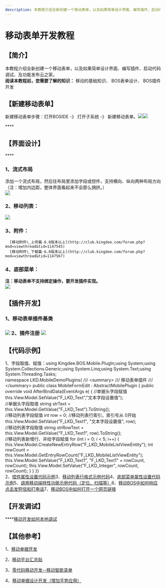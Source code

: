 ```yaml
---
description: 本教程介绍全新创建一个移动表单，以及如果简单设计界面、编写插件、启动代码调试、及功能发布云之家。
---
```


# 移动表单开发教程

## **【简介】**  

本教程介绍全新创建一个移动表单，以及如果简单设计界面、编写插件、启动代码调试、及功能发布云之家。  
**阅读本教程前，您需要了解的知识：**  移动的基础知识、 BOS表单设计、 BOS插件开发

## **【新建移动表单】**  

新建移动表单步骤：打开BOSIDE -》 打开子系统 -》 新建移动表单。![](http://clubimg.kingdee.com/club/attachments/forum/201902/27/1551252053i68486ojboe5c5o4584xbkc0z0b7k56l.png)![](http://clubimg.kingdee.com/club/attachments/forum/201902/27/1551252138ijhjdt070c0t6phj3p6h87hd08kizc60.png)  


\*\*\*\*

## **【界面设计】**

\*\*\*\*

### 1、流式布局

添加一个流式布局，然后往布局里添加字段或控件，支持横向、纵向两种布局方向（注：增加内边距，整体界面看起来不会那么拥挤。）  
![](http://clubimg.kingdee.com/club/attachments/forum/201902/27/1551254060n07k8w0o56pxyjn8jyxoz19pxp0b85p0.png)  


### 2、移动列表：

  
![](http://clubimg.kingdee.com/club/attachments/forum/201902/27/1551256512u44p9ws8e8swepmlm4wc113lpzpw93s3.png)  
  


### 3、附件：

  
      [移动附件\_上传篇-6.0版本以上](http://club.kingdee.com/forum.php?mod=viewthread&tid=1147545)  
      [移动附件\_下载篇-6.0版本以上](http://club.kingdee.com/forum.php?mod=viewthread&tid=1147567)  
  


### 4、底部菜单：

**注：移动表单不支持绑定操作，要开发插件实现。**  
![](http://clubimg.kingdee.com/club/attachments/forum/201902/27/1551257088dmt7n4mnun7e6a68xsa8w7zewwnz2m2n.png)  
  
  


## **【插件开发】**

### 1、移动表单插件基类

### ![](http://clubimg.kingdee.com/club/attachments/forum/201902/27/1551258157b3s08gqn4nu3unttu40gu64rujtjjnd3.png)  2、插件注册 ![](http://clubimg.kingdee.com/club/attachments/forum/201902/27/1551258380x355x06p3xzhppzio5pddw5dphy3dpyi.png) 

## **【代码示例】**

  
1、字段取值、赋值：using Kingdee.BOS.Mobile.PlugIn;using System;using System.Collections.Generic;using System.Linq;using System.Text;using System.Threading.Tasks;  
namespace LKD.MobileDemoPlugins{    /// &lt;summary&gt;    /// 移动表单插件    /// &lt;/summary&gt;    public class MobileFormEdit : AbstractMobilePlugin    {        public override void AfterBindData\(EventArgs e\)        {            //单据头字段赋值            this.View.Model.SetValue\("F\_LKD\_Text","文本字段设置值"\);  
            //单据头字段取值            string strText = this.View.Model.GetValue\("F\_LKD\_Text"\).ToString\(\);  
            //移动列表字段赋值            int row = 0; //移动列表行索引，索引号从 0开始            this.View.Model.SetValue\("F\_LKD\_Text1", "文本字段设置值", row\);  
            //移动列表字段取值            string strRowText = this.View.Model.GetValue\("F\_LKD\_Text1", row\).ToString\(\);  
            //移动列表新增行、并给字段赋值            for \(int i = 0; i &lt; 5; i++\)            {                this.View.Model.CreateNewEntryRow\("F\_LKD\_MobileListViewEntity"\);                int rowCount = this.View.Model.GetEntryRowCount\("F\_LKD\_MobileListViewEntity"\);                this.View.Model.SetValue\("F\_LKD\_Text1", "F\_LKD\_Text1" + rowCount, rowCount\);                this.View.Model.SetValue\("F\_LKD\_Integer", rowCount, rowCount\);            }        }    }}  
2、[控件属性设置代码示例](http://club.kingdee.com/forum.php?mod=viewthread&tid=1237879)3、[移动列表行格式示例代码](http://club.kingdee.com/forum.php?mod=viewthread&tid=1407890)4、[底部菜单属性设置代码示例](http://club.kingdee.com/forum.php?mod=viewthread&tid=1186906)5、[调用移动端特性功能示例代码（定位、扫描等）](http://club.kingdee.com/forum.php?mod=viewthread&tid=1097311)6、[移动BOS中如何响应点击发短信和打电话](http://club.kingdee.com/forum.php?mod=viewthread&tid=1323498)7、[移动BOS中如何打开一个网页链接](http://club.kingdee.com/forum.php?mod=viewthread&tid=1095930)  


## **【开发调试】** 

 ****[移动开发如何本地调试](http://club.kingdee.com/forum.php?mod=viewthread&tid=1176706)

##  【其他参考】

1、[移动单据开发](http://club.kingdee.com/forum.php?mod=viewthread&tid=1270539&page=1#pid3548934)

2、[移动平台汇总贴](http://club.kingdee.com/forum.php?mod=viewthread&tid=1062364)

3、[零代码移动开发--移动智能录单](http://club.kingdee.com/forum.php?mod=viewthread&tid=1144830)

4、[移动单据设计开发（增加手势应用）](http://club.kingdee.com/forum.php?mod=viewthread&tid=1288822)

